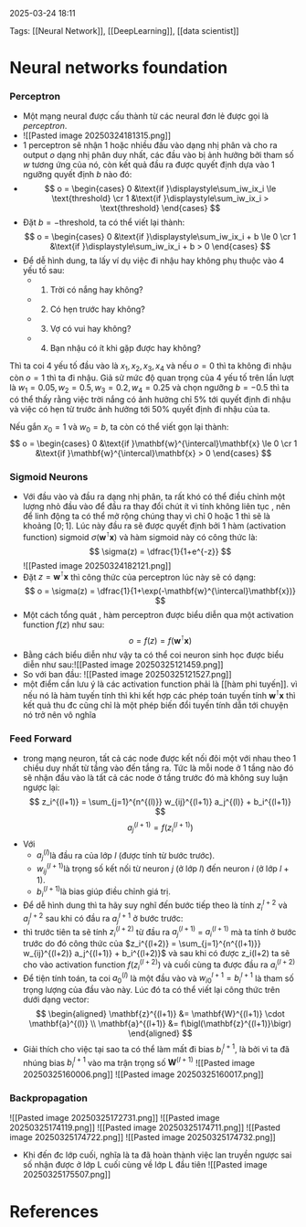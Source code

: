2025-03-24 18:11


Tags: [[Neural Network]], [[DeepLearning]], [[data scientist]]

# Neural networks foundation
### Perceptron
- Một mạng neural được cấu thành từ các neural đơn lẻ được gọi là *perceptron*. 
- ![[Pasted image 20250324181315.png]]
- 1 perceptron sẽ nhận 1 hoặc nhiều đầu vào dạng nhị phân và cho ra output $o$ dạng nhị phân duy nhất, các đầu vào bị ảnh hưởng bởi tham số $w$ tương ứng của nó, còn kết quả đầu ra được quyết định dựa vào 1 ngưỡng quyết định $b$ nào đó: 
- $$ o = \begin{cases} 0 &\text{if }\displaystyle\sum_iw_ix_i \le \text{threshold} \cr 1 &\text{if }\displaystyle\sum_iw_ix_i > \text{threshold} \end{cases} $$
- Đặt $b=-\text{threshold}$, ta có thể viết lại thành: $$ o = \begin{cases} 0 &\text{if }\displaystyle\sum_iw_ix_i + b \le 0 \cr 1 &\text{if }\displaystyle\sum_iw_ix_i + b > 0 \end{cases} $$
- Để dễ hình dung, ta lấy ví dụ việc đi nhậu hay không phụ thuộc vào 4 yếu tố sau:
	- 1. Trời có nắng hay không?
	- 2. Có hẹn trước hay không?
	- 3. Vợ có vui hay không?
	- 4. Bạn nhậu có ít khi gặp được hay không?

Thì ta coi 4 yếu tố đầu vào là $x_1, x_2, x_3, x_4$ và nếu $o=0$ thì ta không đi nhậu còn $o=1$ thì ta đi nhậu. Giả sử mức độ quan trọng của 4 yếu tố trên lần lượt là $w_1=0.05, w_2=0.5, w_3=0.2, w_4=0.25$ và chọn ngưỡng $b=-0.5$ thì ta có thể thấy rằng việc trời nắng có ảnh hưởng chỉ 5% tới quyết định đi nhậu và việc có hẹn từ trước ảnh hưởng tới 50% quyết định đi nhậu của ta.

Nếu gắn $x_0=1$ và $w_0=b$, ta còn có thể viết gọn lại thành: $$ o = \begin{cases} 0 &\text{if }\mathbf{w}^{\intercal}\mathbf{x} \le 0 \cr 1 &\text{if }\mathbf{w}^{\intercal}\mathbf{x} > 0 \end{cases} $$
### Sigmoid Neurons
- Với đầu vào và đầu ra dạng nhị phân, ta rất khó có thể điều chỉnh một lượng nhỏ đầu vào để đầu ra thay đổi chút ít vì tính không liên tục , nên để linh động ta có thể mở rộng chúng thay vì chỉ 0 hoặc 1 thì sẽ là khoảng $[0;1]$. Lúc này đầu ra sẽ được quyết định bởi 1 hàm (activation function) sigmoid $\sigma(\mathbf{w}^{\intercal}\mathbf{x})$ và hàm sigmoid này có công thức là: $$ \sigma(z) = \dfrac{1}{1+e^{-z}} $$
![[Pasted image 20250324182121.png]]
- Đặt $z = \mathbf{w}^{\intercal}\mathbf{x}$ thì công thức của perceptron lúc này sẽ có dạng: $$ o = \sigma(z) = \dfrac{1}{1+\exp(-\mathbf{w}^{\intercal}\mathbf{x})} $$
- Một cách tổng quát , hàm perceptron được biểu diễn qua một activation function $f(z)$ như sau: $$ o = f(z) = f(\mathbf{w}^{\intercal}\mathbf{x}) $$
- Bằng cách biểu diễn như vậy ta có thể coi neuron sinh học được biểu diễn như sau:![[Pasted image 20250325121459.png]]
- So với ban đầu: ![[Pasted image 20250325121527.png]]
- một điểm cần lưu ý là các activation function phải là [[hàm phi tuyến]]. vì nếu nó là hàm tuyến tính thì khi kết hợp các phép toán tuyến tính $\mathbf{w}^{\intercal}\mathbf{x}$ thì kết quả thu đc cũng chỉ là một phép biến đổi tuyến tính dẫn tới chuyện nó trở nên vô nghĩa
 ### Feed Forward
 -  trong mạng neuron, tất cả các node được kết nối đôi một với nhau theo 1 chiều duy nhất từ tầng vào đến tầng ra. Tức là mỗi node ở 1 tầng nào đó sẽ nhận đầu vào là tất cả các node ở tầng trước đó mà không suy luận ngược lại:
 $$
z_i^{(l+1)} = \sum_{j=1}^{n^{(l)}} w_{ij}^{(l+1)} a_j^{(l)} + b_i^{(l+1)}
$$
$$
a_j^{(l+1)} = f(z_i^{(l+1)})
$$
- Với 
	- $a_j^{(l)}$​ là đầu ra của lớp $l$ (được tính từ bước trước).
	- $w_{ij}^{(l+1)}$​ là trọng số kết nối từ neuron $j$ (ở lớp $l$) đến neuron $i$ (ở lớp $l+1$).
	- $b_i^{(l+1)}​$ là bias giúp điều chỉnh giá trị.
- Để dễ hình dung thì ta hãy suy nghĩ đến bước tiếp theo là tính $z_i^{l+2}$ và $a_j^{l+2}$ sau khi có đầu ra $a_j^{l+1}$ ở bước trước: 
- thì trước tiên ta sẽ tính $z_i^{(l+2)}$ từ đầu ra $a_j^{(l+1)}$ = $a_i^{(l+1)}$ mà ta tính ở bước trước do đó công thức của $z_i^{(l+2)} = \sum_{j=1}^{n^{(l+1)}} w_{ij}^{(l+2)} a_j^{(l+1)} + b_i^{(l+2)}$ và sau khi có được z_i(l+2) ta sẽ cho vào activation function $f(z_i^{(l+2)})$ và cuối cùng ta được đầu ra $a_i^{(l+2)}$
- Để tiện tính toán, ta coi $a_0^{(l)}$ là một đầu vào và $w_{i0}^{l+1} = b_i^{l+1}$ là tham số trọng lượng của đầu vào này. Lúc đó ta có thể viết lại công thức trên dưới dạng vector:
	$$
\begin{aligned}
\mathbf{z}^{(l+1)} &= \mathbf{W}^{(l+1)} \cdot \mathbf{a}^{(l)} \\
\mathbf{a}^{(l+1)} &= f\bigl(\mathbf{z}^{(l+1)}\bigr)
\end{aligned}
$$
- Giải thích cho việc tại sao ta có thể làm mất đi bias $b_i^{l+1}$, là bởi vì ta đã nhúng bias $b_i^{l+1}$ vào ma trận trọng số $\mathbf{W}^{(l+1)}$
![[Pasted image 20250325160006.png]]
![[Pasted image 20250325160017.png]] 
### Backpropagation
![[Pasted image 20250325172731.png]]
![[Pasted image 20250325174119.png]]
![[Pasted image 20250325174711.png]]
![[Pasted image 20250325174722.png]]
![[Pasted image 20250325174732.png]]
- Khi đến đc lớp cuối, nghĩa là ta đã hoàn thành việc lan truyền ngược sai số nhận được ở lớp L cuối cùng về lớp L đầu tiên 
![[Pasted image 20250325175507.png]]
# References
